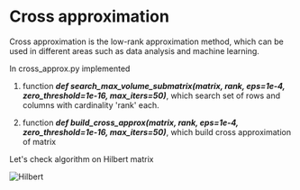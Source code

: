 # Cross approximation


Cross approximation is the low-rank approximation method, which can be used in different areas such as data analysis and machine learning.


In cross_approx.py implemented 

1. function ***def search_max_volume_submatrix(matrix, rank, eps=1e-4, zero_threshold=1e-16, max_iters=50)***, which search set of rows and columns with cardinality 'rank' each.

2. function ***def build_cross_approx(matrix, rank, eps=1e-4, zero_threshold=1e-16, max_iters=50)***, which build cross approximation of matrix


Let's check algorithm on Hilbert matrix

![Hilbert](https://raw.githubusercontent.com/3Jlou4eJluk/projects/tree/main/cross_approximation/img)
